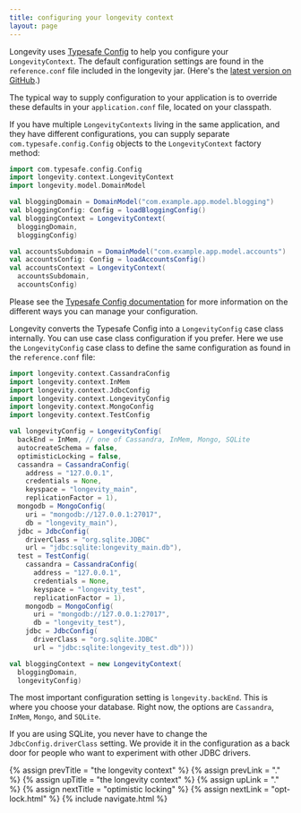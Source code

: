 ```yaml
---
title: configuring your longevity context
layout: page
---
```


Longevity uses [Typesafe
Config](https://github.com/typesafehub/config) to help you configure
your `LongevityContext`. The default configuration settings are found
in the `reference.conf` file included in the longevity jar. (Here's
the [latest version on
GitHub](https://github.com/longevityframework/longevity/blob/master/longevity/src/main/resources/reference.conf).)

The typical way to supply configuration to your application is to
override these defaults in your `application.conf` file, located on
your classpath.

If you have multiple `LongevityContexts` living in the same
application, and they have different configurations, you can supply
separate `com.typesafe.config.Config` objects to the
`LongevityContext` factory method:

```scala
import com.typesafe.config.Config
import longevity.context.LongevityContext
import longevity.model.DomainModel

val bloggingDomain = DomainModel("com.example.app.model.blogging")
val bloggingConfig: Config = loadBloggingConfig()
val bloggingContext = LongevityContext(
  bloggingDomain,
  bloggingConfig)

val accountsSubdomain = DomainModel("com.example.app.model.accounts")
val accountsConfig: Config = loadAccountsConfig()
val accountsContext = LongevityContext(
  accountsSubdomain,
  accountsConfig)
```

Please see the [Typesafe Config
documentation](https://github.com/typesafehub/config#overview) for
more information on the different ways you can manage your
configuration.

Longevity converts the Typesafe Config into a `LongevityConfig` case
class internally. You can use case class configuration if you
prefer. Here we use the `LongevityConfig` case class to define the
same configuration as found in the `reference.conf` file:

```scala
import longevity.context.CassandraConfig
import longevity.context.InMem
import longevity.context.JdbcConfig
import longevity.context.LongevityConfig
import longevity.context.MongoConfig
import longevity.context.TestConfig

val longevityConfig = LongevityConfig(
  backEnd = InMem, // one of Cassandra, InMem, Mongo, SQLite
  autocreateSchema = false,
  optimisticLocking = false,
  cassandra = CassandraConfig(
    address = "127.0.0.1",
    credentials = None,
    keyspace = "longevity_main",
    replicationFactor = 1),
  mongodb = MongoConfig(
    uri = "mongodb://127.0.0.1:27017",
    db = "longevity_main"),
  jdbc = JdbcConfig(
    driverClass = "org.sqlite.JDBC"
    url = "jdbc:sqlite:longevity_main.db"),
  test = TestConfig(
    cassandra = CassandraConfig(
      address = "127.0.0.1",
      credentials = None,
      keyspace = "longevity_test",
      replicationFactor = 1),
    mongodb = MongoConfig(
      uri = "mongodb://127.0.0.1:27017",
      db = "longevity_test"),
    jdbc = JdbcConfig(
      driverClass = "org.sqlite.JDBC"
      url = "jdbc:sqlite:longevity_test.db")))

val bloggingContext = new LongevityContext(
  bloggingDomain,
  longevityConfig)
```

The most important configuration setting is `longevity.backEnd`. This
is where you choose your database. Right now, the options are
`Cassandra`, `InMem`, `Mongo`, and `SQLite`.

If you are using SQLite, you never have to change the
`JdbcConfig.driverClass` setting. We provide it in the
configuration as a back door for people who want to experiment with
other JDBC drivers.

{% assign prevTitle = "the longevity context" %}
{% assign prevLink = "." %}
{% assign upTitle = "the longevity context" %}
{% assign upLink = "." %}
{% assign nextTitle = "optimistic locking" %}
{% assign nextLink = "opt-lock.html" %}
{% include navigate.html %}

